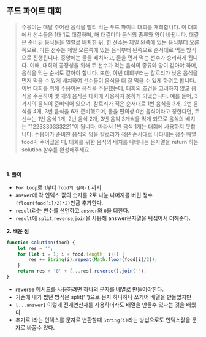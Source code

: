 ## 푸드 파이트 대회
> 수웅이는 매달 주어진 음식을 빨리 먹는 푸드 파이트 대회를 개최합니다. 이 대회에서 선수들은 1대 1로 대결하며, 매 대결마다 음식의 종류와 양이 바뀝니다. 대결은 준비된 음식들을 일렬로 배치한 뒤, 한 선수는 제일 왼쪽에 있는 음식부터 오른쪽으로, 다른 선수는 제일 오른쪽에 있는 음식부터 왼쪽으로 순서대로 먹는 방식으로 진행됩니다. 중앙에는 물을 배치하고, 물을 먼저 먹는 선수가 승리하게 됩니다.
이때, 대회의 공정성을 위해 두 선수가 먹는 음식의 종류와 양이 같아야 하며, 음식을 먹는 순서도 같아야 합니다. 또한, 이번 대회부터는 칼로리가 낮은 음식을 먼저 먹을 수 있게 배치하여 선수들이 음식을 더 잘 먹을 수 있게 하려고 합니다. 이번 대회를 위해 수웅이는 음식을 주문했는데, 대회의 조건을 고려하지 않고 음식을 주문하여 몇 개의 음식은 대회에 사용하지 못하게 되었습니다.
예를 들어, 3가지의 음식이 준비되어 있으며, 칼로리가 적은 순서대로 1번 음식을 3개, 2번 음식을 4개, 3번 음식을 6개 준비했으며, 물을 편의상 0번 음식이라고 칭한다면, 두 선수는 1번 음식 1개, 2번 음식 2개, 3번 음식 3개씩을 먹게 되므로 음식의 배치는 "1223330333221"이 됩니다. 따라서 1번 음식 1개는 대회에 사용하지 못합니다.
수웅이가 준비한 음식의 양을 칼로리가 적은 순서대로 나타내는 정수 배열 food가 주어졌을 때, 대회를 위한 음식의 배치를 나타내는 문자열을 return 하는 solution 함수를 완성해주세요.
<br>

**1. 풀이**

- `For Loop`로 `1`부터 `food의 길이-1` 까지
- `answer`에 각 인덱스 값의 숫자를 2로 나눈 나머지를 버린 정수`(floor(food[i]/2)*2)`만큼 추가한다.
- `result`라는 변수를 선언하고 `answer`와 `0`을 더한다.
- `result`에 `split`,`reverse`,`join`을 사용해 answer문자열을 뒤집어서 더해준다.

**2. 배운 점**
```javascript
function solution(food) {
    let res = '';
    for (let i = 1; i < food.length; i++) {
        res += String(i).repeat(Math.floor(food[i]/2));
    }
    return res + '0' + [...res].reverse().join('');
}
```
- reverse 메서드를 사용하려면 하나의 문자를 배열로 만들어야한다.
- 기존에 내가 썼던 방식은 split(' ')으로 문자 하나하나 쪼개어 배열을 만들었지만
- `[...answer]` 이렇게 전개연산자를 사용하더라도 배열을 만들수 있다는 것을 배웠다. 
- 추가로 i라는 인덱스를 문자로 변환할때 `String(i)`라는 방법으로도 인덱스값을 문자로 바꿀수 있다.